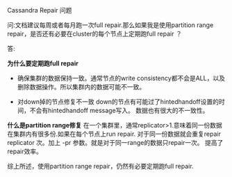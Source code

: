 Cassandra Repair 问题

问:文档建议每周或者每月跑一次full repair.那么如果我是使用partition range
repair，是否还有必要在cluster的每个节点上定期跑full repair ？

答:

**为什么要定期跑full repair**

- 确保集群的数据保持一致。通常节点的write consistency都不会是ALL，以及
删除数据操作。所以集群内的数据可能不一致。


-  对down掉的节点修复不一致 
down的节点有可能过了hintedhandoff设置的时间，不会有hintedhandoff message写入。
数据也有很大的不一致性。

**什么是partition range修复**
在一个集群里，通常replicator>1.意味着同一份数据在集群内有很多份.如果在每个节点上run repair.
对于同一份数据就会重复repair replicator 次。加上 -pr 参数。就是对于同一range的数据只repair一次。
提高了repair效率。

综上所述，使用partition range repair，仍然有必要定期跑full repair.


